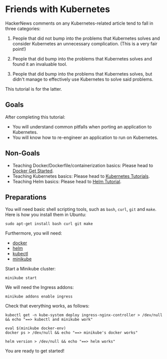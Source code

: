 # Friends with Kubernetes

HackerNews comments on any Kubernetes-related article tend to fall in three categories:

1. People that did not bump into the problems that Kubernetes solves and consider Kubernetes an unnecessary complication. (This is a very fair point!)

2. People that did bump into the problems that Kubernetes solves and found it an invaluable tool.

3. People that did bump into the problems that Kubernetes solves, but didn't manage to effectively use Kubernetes to solve said problems.

This tutorial is for the latter.

## Goals

After completing this tutorial:

* You will understand common pitfalls when porting an application to Kubernetes.
* You will know how to re-engineer an application to run on Kubernetes.

## Non-Goals

* Teaching Docker/Dockerfile/containerization basics: Please head to [Docker Get Started](https://docs.docker.com/get-started/).
* Teaching Kubernetes basics: Please head to [Kubernetes Tutorials](https://kubernetes.io/docs/tutorials/).
* Teaching Helm basics: Please head to [Helm Tutorial](https://helm.sh/docs/intro/).


## Preparations

You will need basic shell scripting tools, such as `bash`, `curl`, `git` and `make`. Here is how you install them in Ubuntu:

```
sudo apt-get install bash curl git make
```

Furthermore, you will need:

* [docker](https://docs.docker.com/get-docker/)
* [helm](https://helm.sh/docs/intro/install/)
* [kubectl](https://kubernetes.io/docs/tasks/tools/install-kubectl/)
* [minikube](https://kubernetes.io/docs/tasks/tools/install-minikube/)

Start a Minikube cluster:

```
minikube start
```

We will need the Ingress addons:

```
minikube addons enable ingress
```

Check that everything works, as follows:

```
kubectl get -n kube-system deploy ingress-nginx-controller > /dev/null && echo "==> kubectl and minikube work"

eval $(minikube docker-env)
docker ps > /dev/null && echo "==> minikube's docker works"

helm version > /dev/null && echo "==> helm works"
```

You are ready to get started!
